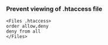 ### Prevent viewing of .htaccess file
```
<Files .htaccess>
order allow,deny
deny from all
</Files>
```

